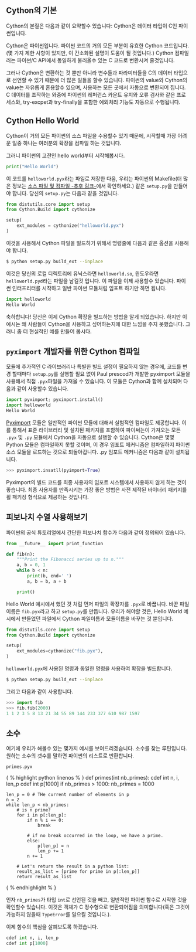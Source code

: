 ## Cython의 기본

Cython의 본질은 다음과 같이 요약할수 있습니다: Cython은 데이터 타입이 C인 파이썬입니다. 

Cython은 파이썬입니다. 파이썬 코드의 거의 모든 부분이 유효한 Cython 코드입니다. (몇 가지 제한 사항이 있지만, 이 간소화된 설명이 도움이 될 것입니다.) Cython 컴파일러는 파이썬/C API에서 동일하게 불러올수 있는 C 코드로 변환시켜 줄것입니다. 

그러나 Cython은 변환하는 것 뿐만 아니라 변수들과 파라미터들을 C의 데이터 타입으로 선언할 수 있기 때문에 더 많은 일들을 할수 있습니다. 파이썬의 value와 Cython의 value는 자유롭게 혼용할수 있으며, 사용하는 모든 곳에서 자동으로 변환되어 집니다.  C 데이터를 조작하는 와중에 파이썬의 레퍼런스 카운트 유지와 오류 검사와 같은 프로세스와, try-excpet과 try-finally을 포함한 예외처리 기능도 자동으로 수행됩니다.

## Cython Hello World

Cython이 거의 모든 파이썬의 소스 파일을 수용할수 있기 때문에, 시작할때 가장 어려운 일중 하나는 여러분의 확장을 컴파일 하는 것입니다. 

그러니 파이썬의 고전인 hello world부터 시작해봅시다.

```python
print("Hello World")
```

이 코드를 `helloworld.pyx`라는 파일로 저장한 다음, 우리는 파이썬의 Makefile(더 많은 정보는 [소스 파일 및 컴파일 -추후 링크-]()에서 확인하세요.) 같은 `setup.py`을 만들어야 합니다. 당신의 `setup.py`는 다음과 같을 것입니다. 

```python
from distutils.core import setup
from Cython.Build import cythonize

setup(
    ext_modules = cythonize("helloworld.pyx")
)
```

이것을 사용해서 Cython 파일을 빌드하기 위해서 명령줄에 다음과 같은 옵션을 사용해야 합니다. 
```bash
$ python setup.py build_ext --inplace
```

이것은 당신의 로컬 디렉토리에 유닉스라면 `helloworld.so`, 윈도우라면 `helloworld.pyd`라는 파일을 남길것 입니다. 이 파일을 이제 사용할수 있습니다. 파이썬 인터프리터를 시작하고 일반 파이썬 모듈처럼 임포트 하기만 하면 됩니다. 

```python
import helloworld
Hello World
```

축하합니다! 당신은 이제 Cython 확장을 빌드하는 방법을 알게 되었습니다. 하지만 이 예시는 왜 사람들이 Cython을 사용하고 싶어하는지에 대한 느낌을 주지 못했습니다. 그러니 좀 더 현실적인 예를 만들어 봅시다.

## `pyximport` 개발자를 위한 Cython 컴파일

모듈에 추가적인 C 라이브러리나 특별한 빌드 설정이 필요하지 않는 경우에, 코드를 변경 할때마다 `setup.py`를 실행할 필요 없이 Paul prescod가 개발한 pyximport 모듈을 사용해서 직접 `.pyx`파일을 가져올 수 있습니다. 이 모듈은 Cython과 함께 설치되며 다음과 같이 사용할수 있습니다. 

```python
import pyximport; pyximport.install()
import helloworld
Hello World
```

[Pyximport](https://cython.readthedocs.io/en/stable/src/userguide/source_files_and_compilation.html#pyximport) 모듈은 일반적인 파이썬 모듈에 대해서 실험적인 컴파일도 제공합니다. 이를 통해서 표준 라이브러리 및 설치된 패키지를 포함하여 파이써는이 가져오는 모든 `.pyx` 및 `.py` 모듈에서 Cython을 자동으로 실행할 수 있습니다. Cython은 몇몇 Python 모듈은 컴파일하지 못할 것이며, 이 경우 임포트 메커니즘은 컴파일하지 파이썬 소스 모듈을 로드하는 것으로 되돌아갑니다. .py 임포트 메커니즘은 다음과 같이 설치됩니다.

```python
>>> pyximport.insatll(pyimport=True)
```

Pyximport의 빌드 코드를 최종 사용자의 임포트 시스템에서 사용하지 않게 하는 것이 좋습니다. 최종 사용자를 만족시키는 가장 좋은 방법은 사전 제작된 바이너리 패키지를 휠 패키징 형식으로 제공하는 것입니다.

## 피보나치 수열 사용해보기

파이썬의 공식 튜토리얼에서 간단한 피보나치 함수가 다음과 같이 정의되어 있습니다. 

```python
from __future__ import print_function

def fib(n):
    """Print the Fibonacci series up to n."""
    a, b = 0, 1
    while b < n:
        print(b, end=' ')
        a, b = b, a + b

    print()
```

Hello World 예시에서 했던 것 처럼 먼저 파일의 확장자를 `.pyx`로 바꿉니다. 바꾼 파일 이름은 `fib.pyx`라고 하고 `setup.py`를 만듭니다. 우리가 해야할 것은, Hello World 예시에서 만들었던 파일에서 Cython 파일이름과 모듈이름을 바꾸는 것 뿐입니다. 

```python
from distutils.core import setup
from Cython.Build import cythonize

setup(
    ext_modules=cythonize("fib.pyx"),
)
```
`helloworld.pyx`에 사용된 명령과 동일한 명령을 사용하여 확장을 빌드합니다.

```bash
$ python setup.py build_ext --inplace
```

그리고 다음과 같이 사용합니다. 
```python
>>> import fib
>>> fib.fib(2000)
1 1 2 3 5 8 13 21 34 55 89 144 233 377 610 987 1597
```

## 소수

여기에 우리가 해볼수 있는 몇가지 예시를 보여드리겠습니다. 소수를 찾는 루틴입니다. 원하는 소수의 갯수를 말하면 파이썬의 리스트로 반환합니다.

`primes.pyx`

{ % highlight python linenos % }
def primes(int nb_primes):
    cdef int n, i, len_p
    cdef int p[1000]
    if nb_primes > 1000:
        nb_primes = 1000
    
    len_p = 0 # THe current number of elements in p
    n = 2
    while len_p < nb_primes:
        # is n prime?
        for i in p[:len_p]:
            if n % i == 0:
                break
            
            # if no break occurred in the loop, we have a prime.
            else: 
                p[len_p] = n
                len_p += 1 
            n += 1
        
        # Let's return the result in a python list:
        result_as_list = [prime for prime in p[:len_p]]
        return result_as_list
{ % endhighlight % }

인자 `nb_primes`가 타입 `int`로 선언된 것을 빼고, 일반적인 파이썬 함수로 시작한 것을 확인할수 있습니다. 이것은 객체가 C 정수형으로 변환되어짐을 의미합니다(혹은 그것이 가능하지 않을때 `TypeError`를 일으킬 것입니다.). 

이제 함수의 핵심을 살펴보도록 하겠습니다. 

```python
cdef int n, i, len_p
cdef int p[1000]
```


